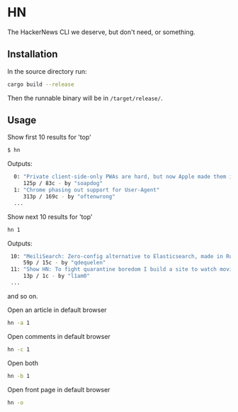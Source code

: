 # HN

The HackerNews CLI we deserve, but don't need, or something.

## Installation

In the source directory run:
```sh
cargo build --release
```
Then the runnable binary will be in `/target/release/`.

## Usage

Show first 10 results for 'top'
```sh
$ hn
```

Outputs:
```sh
  0: "Private client-side-only PWAs are hard, but now Apple made them impossible"
     125p / 83c - by "soapdog"
  1: "Chrome phasing out support for User-Agent"
     313p / 169c - by "oftenwrong"
  ...
```

Show next 10 results for 'top'
```sh
hn 1
```

Outputs:
```sh
 10: "MeiliSearch: Zero-config alternative to Elasticsearch, made in Rust"
     59p / 15c - by "qdequelen"
 11: "Show HN: To fight quarantine boredom I build a site to watch movies with friends"
     13p / 1c - by "l1am0"
 ...
```

and so on.

Open an article in default browser
```sh
hn -a 1
```

Open comments in default browser
```sh
hn -c 1
```

Open both
```sh
hn -b 1
```

Open front page in default browser
```sh
hn -o
```
